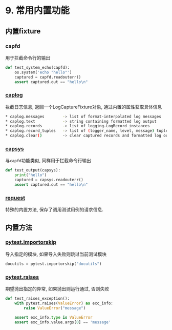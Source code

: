 # 9. 常用内置功能

## 内置fixture

### capfd

用于拦截命令行的输出



```python
def test_system_echo(capfd):
    os.system('echo "hello"')
    captured = capfd.readouterr()
    assert captured.out == "hello\n"
```



### [caplog](https://docs.pytest.org/en/7.4.x/reference/reference.html#id33)

拦截日志信息, 返回一个LogCaptureFixture对象, 通过内置的属性获取具体信息

```bash
* caplog.messages        -> list of format-interpolated log messages
* caplog.text            -> string containing formatted log output
* caplog.records         -> list of logging.LogRecord instances
* caplog.record_tuples   -> list of (logger_name, level, message) tuples
* caplog.clear()         -> clear captured records and formatted log output string
```

### [capsys](https://docs.pytest.org/en/7.4.x/reference/reference.html#id34)

与`capfd`功能类似, 同样用于拦截命令行输出

```python
def test_output(capsys):
    print("hello")
    captured = capsys.readouterr()
    assert captured.out == "hello\n"
```

### [request](https://docs.pytest.org/en/7.4.x/reference/reference.html#id44)

特殊的内置方法, 保存了调用测试用例的请求信息.



## 内置方法

### [pytest.importorskip](https://docs.pytest.org/en/7.4.x/reference/reference.html#id11)

导入指定的模块, 如果导入失败则跳过当前测试模块

```python
docutils = pytest.importorskip("docutils")
```

### [pytest.raises](https://docs.pytest.org/en/7.4.x/reference/reference.html#id16)

期望抛出指定的异常, 如果抛出则运行通过, 否则失败

```python
def test_raises_exception():
    with pytest.raises(ValueError) as exc_info:
        raise ValueError("message")

    assert exc_info.type is ValueError
    assert exc_info.value.args[0] == 'message'
```

